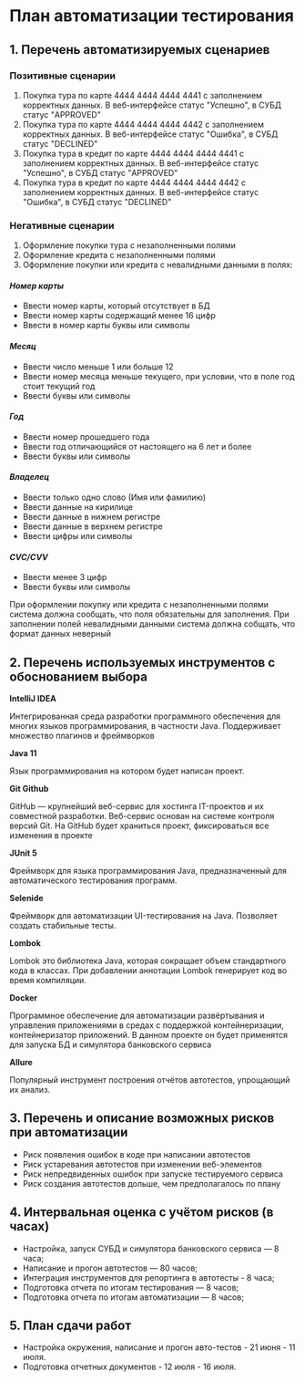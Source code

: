 # План автоматизации тестирования

## 1. Перечень автоматизируемых сценариев
### Позитивные сценарии

1. Покупка тура по карте 4444 4444 4444 4441 с заполнением корректных данных. В веб-интерфейсе статус "Успешно", в СУБД статус "APPROVED"
2. Покупка тура по карте 4444 4444 4444 4442 с заполнением корректных данных. В веб-интерфейсе статус "Ошибка", в СУБД статус "DECLINED"
3. Покупка тура в кредит по карте 4444 4444 4444 4441 с заполнением корректных данных. В веб-интерфейсе статус "Успешно", в СУБД статус "APPROVED"
4. Покупка тура в кредит по карте 4444 4444 4444 4442 с заполнением корректных данных. В веб-интерфейсе статус "Ошибка", в СУБД статус "DECLINED"

### Негативные сценарии

1. Оформление покупки тура с незаполненными полями
2. Оформление кредита с незаполненными полями
3. Оформление покупки или кредита с невалидными данными в полях:
#### *Номер карты*
* Ввести номер карты, который отсутствует в БД
* Ввести номер карты содержащий менее 16 цифр
* Ввести в номер карты буквы или символы
#### *Месяц*
* Ввести число меньше 1 или больше 12
* Ввести номер месяца меньше текущего, при условии, что в поле год стоит текущий год
* Ввести буквы или символы
#### *Год*
* Ввести номер прошедшего года
* Ввести год отличающийся от настоящего на 6 лет и более
* Ввести буквы или символы
#### *Владелец*
* Ввести только одно слово (Имя или фамилию)
* Ввести данные на кирилице
* Ввести данные в нижнем регистре
* Ввести данные в верхнем регистре
* Ввести цифры или символы
#### *CVC/CVV*
* Ввести менее 3 цифр
* Ввести буквы или символы

При оформлении покупку или кредита с незаполненными полями система должна сообщать, что поля обязательны для заполнения. При заполнении полей невалидными данными система должна собщать, что формат данных неверный

## 2. Перечень используемых инструментов с обоснованием выбора
**IntelliJ IDEA**

Интегрированная среда разработки программного обеспечения для многих языков программирования, в частности Java. Поддерживает множество плагинов и фреймворков

**Java 11**

Язык программирования на котором будет написан проект.

**Git Github**

GitHub — крупнейший веб-сервис для хостинга IT-проектов и их совместной разработки. Веб-сервис основан на системе контроля версий Git. На GitHub будет храниться проект, фиксироваться все изменения в проекте

**JUnit 5**

Фреймворк для языка программирования Java, предназначенный для автоматического тестирования программ.

**Selenide**

Фреймворк для автоматизации UI-тестирования на Java. Позволяет создать стабильные тесты.

**Lombok**

Lombok это библиотека Java, которая сокращает объем стандартного кода в классах. При добавлении аннотации Lombok генерирует код во время компиляции.

**Docker**

Программное обеспечение для автоматизации развёртывания и управления приложениями в средах с поддержкой контейнеризации, контейнеризатор приложений. В данном проекте он будет применятся для запуска БД и симулятора банковского сервиса

**Allure**

Популярный инструмент построения отчётов автотестов, упрощающий их анализ.

## 3. Перечень и описание возможных рисков при автоматизации

* Риск появления ошибок в коде при написании автотестов
* Риск устаревания автотестов при изменении веб-элементов
* Риск непредвиденных ошибок при запуске тестируемого сервиса
* Риск создания автотестов дольше, чем предполагалось по плану

## 4. Интервальная оценка с учётом рисков (в часах)

- Настройка, запуск СУБД и симулятора банковского сервиса — 8 часа;
- Написание и прогон автотестов — 80 часов;
- Интеграция инструментов для репортинга в автотесты - 8 часа;
- Подготовка отчета по итогам тестирования — 8 часов;
- Подготовка отчета по итогам автоматизации  — 8 часов;

## 5. План сдачи работ

* Настройка окружения, написание и прогон авто-тестов - 21 июня - 11 июля.
* Подготовка отчетных документов - 12 июля - 16 июля.